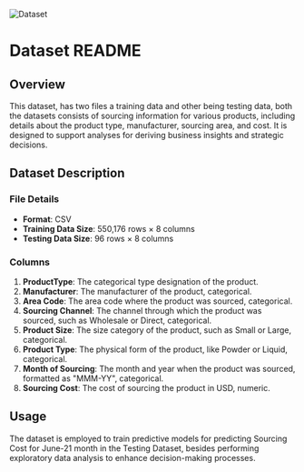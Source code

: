 ![Dataset](https://github.com/HarshGandhi2111/HarshGandhi_AIML_Assessment/assets/124970132/b9a2355a-03ee-43be-878e-ec0eec7065b1)
# Dataset README

## Overview
This dataset, has two files a training data and other being testing data, both the datasets consists of sourcing information for various products, including details about the product type, manufacturer, sourcing area, and cost. It is designed to support analyses for deriving business insights and strategic decisions.

## Dataset Description

### File Details
- **Format**: CSV
- **Training Data Size**: 550,176 rows × 8 columns
- **Testing Data Size**: 96 rows × 8 columns

### Columns
1. **ProductType**: The categorical type designation of the product.
2. **Manufacturer**: The manufacturer of the product, categorical.
3. **Area Code**: The area code where the product was sourced, categorical.
4. **Sourcing Channel**: The channel through which the product was sourced, such as Wholesale or Direct, categorical.
5. **Product Size**: The size category of the product, such as Small or Large, categorical.
6. **Product Type**: The physical form of the product, like Powder or Liquid, categorical.
7. **Month of Sourcing**: The month and year when the product was sourced, formatted as "MMM-YY", categorical.
8. **Sourcing Cost**: The cost of sourcing the product in USD, numeric.

## Usage
The dataset is employed to train predictive models for predicting Sourcing Cost for June-21 month in the Testing Dataset, besides performing exploratory data analysis to enhance decision-making processes.
